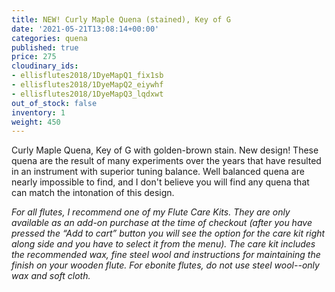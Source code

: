 ```yaml
---
title: NEW! Curly Maple Quena (stained), Key of G
date: '2021-05-21T13:08:14+00:00'
categories: quena
published: true
price: 275
cloudinary_ids:
- ellisflutes2018/1DyeMapQ1_fix1sb
- ellisflutes2018/1DyeMapQ2_eiywhf
- ellisflutes2018/1DyeMapQ3_lqdxwt
out_of_stock: false
inventory: 1
weight: 450
---
```


 Curly Maple Quena, Key of G with golden-brown stain.  New design! These quena are the result of many experiments over the years that have resulted in an instrument with superior tuning balance.   Well balanced quena are nearly impossible to find, and I don't believe you will find any quena that can match the intonation of this design.

*For all flutes, I recommend one of my Flute Care Kits.  They are only available as an add-on purchase at the time of checkout (after you have pressed the “Add to cart” button you will see the option for the care kit right along side and you have to select it from the menu). The care kit includes the recommended wax, fine steel wool and instructions for maintaining the finish on your wooden flute.  For ebonite flutes, do not use steel wool--only wax and soft cloth.*